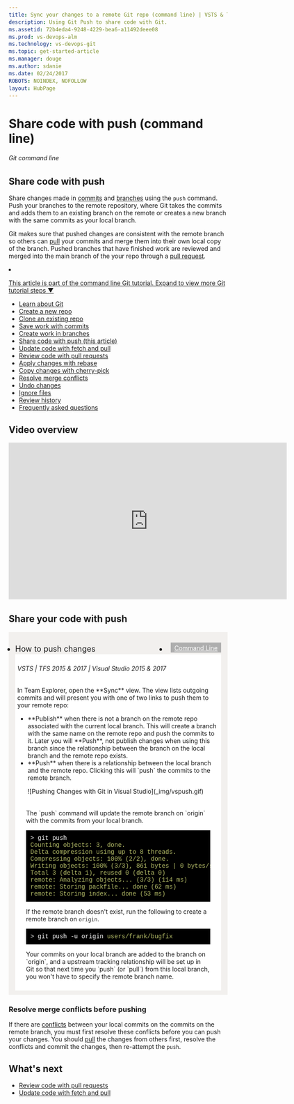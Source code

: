 ```yaml
---
title: Sync your changes to a remote Git repo (command line) | VSTS & TFS
description: Using Git Push to share code with Git.
ms.assetid: 72b4eda4-9248-4229-bea6-a11492deee08
ms.prod: vs-devops-alm
ms.technology: vs-devops-git
ms.topic: get-started-article
ms.manager: douge
ms.author: sdanie
ms.date: 02/24/2017
ROBOTS: NOINDEX, NOFOLLOW
layout: HubPage
---
```


#  Share code with push (command line)

###### Git command line

## Share code with push

Share changes made in [commits](commits-cmdline.md) and [branches](branches-cmdline.md) using the `push` command. 
Push your branches to the remote repository, where Git takes the commits and adds them to an existing branch on the remote or creates a new branch with the same commits as your local branch.

Git makes sure that pushed changes are consistent with the remote branch so others can [pull](pulling-cmdline.md) your commits and merge them into their own local copy of the branch. 
Pushed branches that have finished work are reviewed and merged into the main branch of the your repo through a [pull request](pullrequest-cmdline.md).

<li><p><a data-toggle="collapse" href="#expando-git-cmdline-tutorial">This article is part of the command line Git tutorial. Expand to view more Git tutorial steps &#x25BC;</a></p>
<div class="collapse" id="expando-git-cmdline-tutorial">
<ul>
<li><a href="gitworkflow-cmdline.md">Learn about Git</a></li>
<li><a href="creatingrepo-cmdline.md">Create a new repo</a></li>
<li><a href="clone-cmdline.md">Clone an existing repo</a></li>
<li><a href="commits-cmdline.md">Save work with commits</a></li>
<li><a href="branches-cmdline.md">Create work in branches</a></li>
<li><a href="pushing-cmdline.md">Share code with push (this article)</a></li>
<li><a href="pulling-cmdline.md">Update code with fetch and pull</a></li>
<li><a href="pullrequest-cmdline.md">Review code with pull requests</a></li>
<li><a href="rebase-cmdline.md">Apply changes with rebase</a></li>
<li><a href="cherry-pick-cmdline.md">Copy changes with cherry-pick</a></li>
<li><a href="merging-cmdline.md">Resolve merge conflicts</a></li>
<li><a href="undo-cmdline.md">Undo changes</a></li>
<li><a href="ignore-files-cmdline.md">Ignore files</a></li>
<li><a href="history-cmdline.md">Review history</a></li>
<li><a href="howto-cmdline.md">Frequently asked questions</a></li>
</ul>
</div>
</li> 

## Video overview
   
<iframe src="https://channel9.msdn.com/series/Team-Services-Git-Tutorial/Git-Tutorial-Push/player" width="640" height="360" allowFullScreen frameBorder="0"></iframe>

<a name="share-your-code-with-push"></a>

## Share your code with push

<div style="background-color: #f2f0ee;padding-top:10px;padding-bottom:10px;">
<ul class="nav nav-pills" style="padding-right:15px;padding-left:15px;padding-bottom:5px;vertical-align:top;font-size:18px;">
<li style="float:left;" data-toggle="collapse" data-target="#changeexample">How to push changes</li>
<li style="float: right;"><a style="max-width: 374px;min-width: 120px;vertical-align: top;background-color:#AEAEAE;margin: 0px 0px 0px 8px;min-width:90px;color: #fff;border: solid 2px #AEAEAE;border-radius: 0;padding: 2px 6px 0px 6px;outline-style:none;height:32px;font-size:14px;font-weight:400" data-toggle="pill" href="#cmdline0">Command Line</a></li>
</ul>

<div id="changeexample" class="tab-content collapse in fade" style="background-color: #ffffff;margin-left: 15px;margin-right:15px;padding: 5px 5px 5px 5px;">
<div id="vs0" class="tab-pane fade">
<h6>VSTS | TFS 2015 &amp; 2017 | Visual Studio 2015 &amp; 2017</h6>
 
<p>In Team Explorer, open the **Sync** view. The view lists outgoing commits and will present you with one of two links to push them to your remote repo:
<ul>
<li> **Publish** when there is not a branch on the remote repo associated with the current local branch. This will create a branch with the same name on the remote repo
and push the commits to it. Later you will **Push**, not publish changes when using this branch since the relationship between the branch on the local branch and the remote repo exists. 
<li> **Push** when there is a relationship between the local branch and  the remote repo. Clicking this will `push` the commits to the remote branch.    

<p>![Pushing Changes with Git in Visual Studio](_img/vspush.gif)
</ol>
</div>

<div class="tab-pane fade in active" id="cmdline0" style="background-color: #ffffff;margin-left: 15px;margin-right:15px;padding: 5px 5px 5px 5px;">

<p>The `push` command will update the remote branch on `origin` with the commits from your local branch.

<pre style="color:white;background-color:black;font-family:Consolas,Courier,monospace;padding:10px">
&gt; git push
<font color="#b5bd68">Counting objects: 3, done.
Delta compression using up to 8 threads.
Compressing objects: 100% (2/2), done.
Writing objects: 100% (3/3), 861 bytes | 0 bytes/s, done.
Total 3 (delta 1), reused 0 (delta 0)
remote: Analyzing objects... (3/3) (114 ms)
remote: Storing packfile... done (62 ms)
remote: Storing index... done (53 ms)</font>  
</pre>

If the remote branch doesn't exist, run the following to create a remote branch on `origin`.

<pre style="color:white;background-color:black;font-family:Consolas,Courier,monospace;padding:10px">
&gt; git push -u origin <font color="#b5bd68">users/frank/bugfix</font>
</pre>

<p> Your commits on your local branch are added to the branch on `origin`, and a upstream tracking relationship will be set up in
Git so that next time you `push` (or `pull`) from this local branch, you won't have to specify the remote branch name.

</div></div></div>

### Resolve merge conflicts before pushing   

If there are [conflicts](merging-cmdline.md) between your local commits on the commits on the remote branch, you must first resolve these conflicts before you can push your changes. 
You should [pull](pulling-cmdline.md) the changes from others first, resolve the conflicts and commit the changes, then re-attempt the `push`.

## What's next

- [Review code with pull requests](pullrequest-cmdline.md)
- [Update code with fetch and pull](pulling-cmdline.md)
